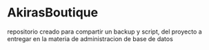 # AkirasBoutique
repositorio creado para compartir un backup y script, del proyecto a entregar en la materia de administracion de base de datos
